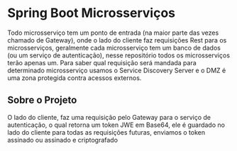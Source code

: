 # Spring Boot Microsserviços
Todo microsserviço tem um ponto de entrada (na maior parte das vezes chamado de Gateway), onde o lado do cliente faz requisições Rest para os microsserviços, geralmente cada microsserviço tem um banco de dados (ou um serviço de autenticação), nesse repositório todos os microsserviços terão apenas um. Para saber qual requisição será mandada para determinado microsserviço usamos o Service Discovery Server e o DMZ é uma zona protegida contra acessos externos. 

## Sobre o Projeto
O lado do cliente, faz uma requisição pelo Gateway para o serviço de autenticação, o qual retorna um token JWE em Base64, ele é guardado no lado do cliente para todas as requisições futuras, enviamos o token assinado ou assinado e criptografado
